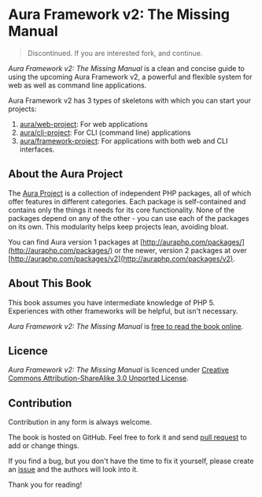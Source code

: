 # Aura Framework v2: The Missing Manual

> Discontinued. If you are interested fork, and continue.

*Aura Framework v2: The Missing Manual* is a clean and concise guide 
to using the upcoming Aura Framework v2, a powerful and flexible system for web as well as command line applications.

Aura Framework v2 has 3 types of skeletons with which you can start your projects:

1. [aura/web-project](https://github.com/auraphp/Aura.Web_Project): For web applications
2. [aura/cli-project](https://github.com/auraphp/Aura.Cli_Project): For CLI (command line) applications
3. [aura/framework-project](https://github.com/auraphp/Aura.Framework_Project): For applications with both web and CLI interfaces.

## About the Aura Project

The [Aura Project](http://auraphp.com/about) is a collection of independent PHP
packages, all of which offer features in different categories. Each package is
self-contained and contains only the things it needs for its core functionality.
None of the packages depend on any of the other - you can use each of the
packages on its own. This modularity helps keep projects lean, avoiding bloat.

You can find Aura version 1 packages at [http://auraphp.com/packages/](http://auraphp.com/packages/) or the newer, version 2 packages at over [http://auraphp.com/packages/v2](http://auraphp.com/packages/v2).

## About This Book

This book assumes you have intermediate knowledge of PHP 5. Experiences with other frameworks will be helpful, but isn't necessary.

*Aura Framework v2: The Missing Manual* is [free to read the book online](https://leanpub.com/aurav2/read).

## Licence

*Aura Framework v2: The Missing Manual* is licenced under 
[Creative Commons Attribution-ShareAlike 3.0 Unported License](http://creativecommons.org/licenses/by-sa/3.0/deed.en_US).

## Contribution

Contribution in any form is always welcome.

The book is hosted on GitHub. Feel free to fork it and send [pull request](https://help.github.com/articles/using-pull-requests) 
to add or change things.

If you find a bug, but you don't have the time to fix it yourself, please create an 
[issue](https://github.com/harikt/aurav2book/issues) and the authors will look into it.

Thank you for reading!
